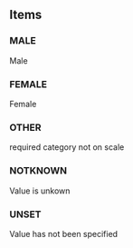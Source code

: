 

<!-- end of short definition -->
## Items

### MALE
Male

### FEMALE
Female

### OTHER
required category not on scale

### NOTKNOWN
Value is unkown

### UNSET
Value has not been specified
